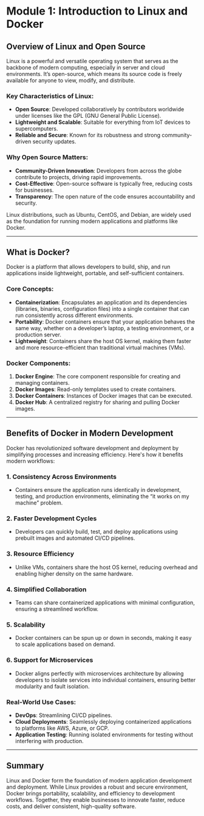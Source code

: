 # Module 1: Introduction to Linux and Docker

## Overview of Linux and Open Source

Linux is a powerful and versatile operating system that serves as the backbone of modern computing, especially in server and cloud environments. It’s open-source, which means its source code is freely available for anyone to view, modify, and distribute.

### Key Characteristics of Linux:
- **Open Source**: Developed collaboratively by contributors worldwide under licenses like the GPL (GNU General Public License).
- **Lightweight and Scalable**: Suitable for everything from IoT devices to supercomputers.
- **Reliable and Secure**: Known for its robustness and strong community-driven security updates.

### Why Open Source Matters:
- **Community-Driven Innovation**: Developers from across the globe contribute to projects, driving rapid improvements.
- **Cost-Effective**: Open-source software is typically free, reducing costs for businesses.
- **Transparency**: The open nature of the code ensures accountability and security.

Linux distributions, such as Ubuntu, CentOS, and Debian, are widely used as the foundation for running modern applications and platforms like Docker.

---

## What is Docker?

Docker is a platform that allows developers to build, ship, and run applications inside lightweight, portable, and self-sufficient containers.

### Core Concepts:
- **Containerization**: Encapsulates an application and its dependencies (libraries, binaries, configuration files) into a single container that can run consistently across different environments.
- **Portability**: Docker containers ensure that your application behaves the same way, whether on a developer’s laptop, a testing environment, or a production server.
- **Lightweight**: Containers share the host OS kernel, making them faster and more resource-efficient than traditional virtual machines (VMs).

### Docker Components:
1. **Docker Engine**: The core component responsible for creating and managing containers.
2. **Docker Images**: Read-only templates used to create containers.
3. **Docker Containers**: Instances of Docker images that can be executed.
4. **Docker Hub**: A centralized registry for sharing and pulling Docker images.

---

## Benefits of Docker in Modern Development

Docker has revolutionized software development and deployment by simplifying processes and increasing efficiency. Here's how it benefits modern workflows:

### 1. **Consistency Across Environments**
- Containers ensure the application runs identically in development, testing, and production environments, eliminating the “it works on my machine” problem.

### 2. **Faster Development Cycles**
- Developers can quickly build, test, and deploy applications using prebuilt images and automated CI/CD pipelines.

### 3. **Resource Efficiency**
- Unlike VMs, containers share the host OS kernel, reducing overhead and enabling higher density on the same hardware.

### 4. **Simplified Collaboration**
- Teams can share containerized applications with minimal configuration, ensuring a streamlined workflow.

### 5. **Scalability**
- Docker containers can be spun up or down in seconds, making it easy to scale applications based on demand.

### 6. **Support for Microservices**
- Docker aligns perfectly with microservices architecture by allowing developers to isolate services into individual containers, ensuring better modularity and fault isolation.

### Real-World Use Cases:
- **DevOps**: Streamlining CI/CD pipelines.
- **Cloud Deployments**: Seamlessly deploying containerized applications to platforms like AWS, Azure, or GCP.
- **Application Testing**: Running isolated environments for testing without interfering with production.

---

## Summary

Linux and Docker form the foundation of modern application development and deployment. While Linux provides a robust and secure environment, Docker brings portability, scalability, and efficiency to development workflows. Together, they enable businesses to innovate faster, reduce costs, and deliver consistent, high-quality software.

